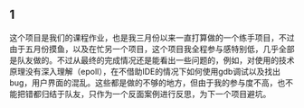 ## 1  
这个项目是我们的课程作业，也是我三月份以来一直打算做的一个练手项目，不过由于五月份摸鱼，以及在忙另一个项目，这个项目我全程参与感特别低，几乎全部是队友做的。不过从最终的完成情况还是能看出一些问题的，例如，对使用的技术原理没有深入理解（epoll），在不借助IDE的情况下如何使用gdb调试以及找出bug，用户界面的混乱。这些都是做的不够的地方，但由于我的参与度不高，也不能把错都归结于队友，只作为一个反面案例进行反思，为下一个项目避坑。
